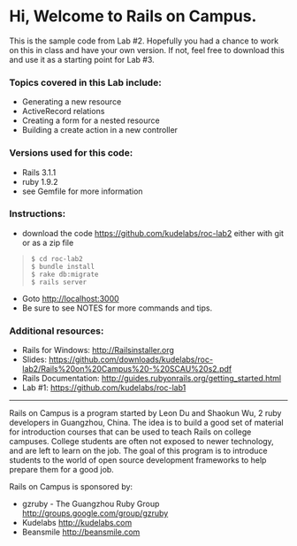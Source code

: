 # Hi, Welcome to Rails on Campus.

This is the sample code from Lab #2. Hopefully you had a chance to work on this 
in class and have your own version. If not, feel free to download this and use 
it as a starting point for Lab #3.

### Topics covered in this Lab include:

+ Generating a new resource
+ ActiveRecord relations
+ Creating a form for a nested resource
+ Building a create action in a new controller

### Versions used for this code:

+ Rails 3.1.1
+ ruby 1.9.2
+ see Gemfile for more information

### Instructions:

+ download the code <https://github.com/kudelabs/roc-lab2> either with git or as a zip file  
>`$ cd roc-lab2`  
>`$ bundle install`  
>`$ rake db:migrate`  
>`$ rails server`  
+ Goto <http://localhost:3000>
+ Be sure to see NOTES for more commands and tips.


### Additional resources:

+ Rails for Windows: http://Railsinstaller.org
+ Slides: https://github.com/downloads/kudelabs/roc-lab2/Rails%20on%20Campus%20-%20SCAU%20s2.pdf
+ Rails Documentation: http://guides.rubyonrails.org/getting_started.html
+ Lab #1: https://github.com/kudelabs/roc-lab1

---

Rails on Campus is a program started by Leon Du and Shaokun Wu, 2 ruby developers 
in Guangzhou, China. The idea is to build a good set of material for introduction 
courses that can be used to teach Rails on college campuses. College students are 
often not exposed to newer technology, and are left to learn on the job. The goal 
of this program is to introduce students to the world of open source development 
frameworks to help prepare them for a good job.

Rails on Campus is sponsored by:

+ gzruby - The Guangzhou Ruby Group http://groups.google.com/group/gzruby
+ Kudelabs http://kudelabs.com
+ Beansmile http://beansmile.com 

